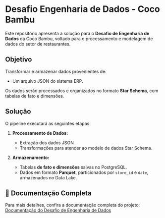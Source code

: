 #  Desafio Engenharia de Dados - Coco Bambu  

Este repositório apresenta a solução para o **Desafio de Engenharia de Dados** da Coco Bambu, voltado para o processamento e modelagem de dados do setor de restaurantes.  

##  Objetivo  
Transformar e armazenar dados provenientes de:
- Um arquivo JSON do sistema ERP.

Os dados serão processados e organizados no formato **Star Schema**, com tabelas de fato e dimensões.  

##  Solução  
O pipeline executará as seguintes etapas:  
1. **Processamento de Dados:**  
   - Extração dos dados JSON 
   - Transformações para atender ao modelo de dados Star Schema.  

2. **Armazenamento:**  
   - Tabelas **de fato e dimensões** salvas no PostgreSQL.  
   - Dados em formato **Parquet**, particionados por `store_id` e `date`, armazenados no Data Lake.  

## 📑 Documentação Completa  
Para mais detalhes, confira a documentação completa do projeto:  
[Documentação do Desafio de Engenharia de Dados](https://pointed-growth-de1.notion.site/Documenta-o-Completa-do-Projeto-Desafio-Engenharia-de-Dados-Coco-Bambu-14a325ce837280a0b500c40515bfc4fd)  
